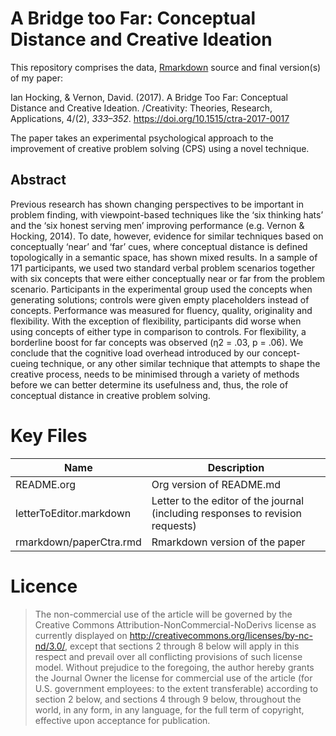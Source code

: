 # A Bridge too Far: Conceptual Distance and Creative Ideation

This repository comprises the data,
[Rmarkdown](https://rmarkdown.rstudio.com) source and final version(s)
of my paper:

Ian Hocking, & Vernon, David. (2017). A Bridge Too Far: Conceptual
Distance and Creative Ideation. /Creativity: Theories, Research,
Applications, 4/(2), *333–352*. <https://doi.org/10.1515/ctra-2017-0017>

The paper takes an experimental psychological approach to the
improvement of creative problem solving (CPS) using a novel technique.

## Abstract

Previous research has shown changing perspectives to be important in
problem finding, with viewpoint-based techniques like the ‘six thinking
hats’ and the ‘six honest serving men’ improving performance (e.g.
Vernon & Hocking, 2014). To date, however, evidence for similar
techniques based on conceptually ‘near’ and ‘far’ cues, where conceptual
distance is defined topologically in a semantic space, has shown mixed
results. In a sample of 171 participants, we used two standard verbal
problem scenarios together with six concepts that were either
conceptually near or far from the problem scenario. Participants in the
experimental group used the concepts when generating solutions; controls
were given empty placeholders instead of concepts. Performance was
measured for fluency, quality, originality and flexibility. With the
exception of flexibility, participants did worse when using concepts of
either type in comparison to controls. For flexibility, a borderline
boost for far concepts was observed (η2 = .03, p = .06). We conclude
that the cognitive load overhead introduced by our concept-cueing
technique, or any other similar technique that attempts to shape the
creative process, needs to be minimised through a variety of methods
before we can better determine its usefulness and, thus, the role of
conceptual distance in creative problem
solving.

# Key Files

| Name                    | Description                                                                    |
| ----------------------- | ------------------------------------------------------------------------------ |
| README.org              | Org version of README.md                                                       |
| letterToEditor.markdown | Letter to the editor of the journal (including responses to revision requests) |
| rmarkdown/paperCtra.rmd | Rmarkdown version of the paper                                                 |

# Licence

> The non-commercial use of the article will be governed by the Creative
> Commons Attribution-NonCommercial-NoDerivs license as currently
> displayed on <http://creativecommons.org/licenses/by-nc-nd/3.0/>,
> except that sections 2 through 8 below will apply in this respect and
> prevail over all conflicting provisions of such license model. Without
> prejudice to the foregoing, the author hereby grants the Journal Owner
> the license for commercial use of the article (for U.S. government
> employees: to the extent transferable) according to section 2 below,
> and sections 4 through 9 below, throughout the world, in any form, in
> any language, for the full term of copyright, effective upon
> acceptance for publication.
